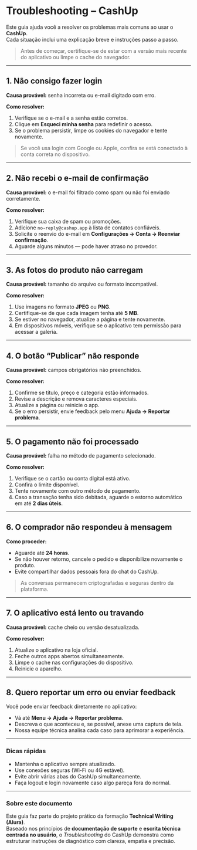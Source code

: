 # Troubleshooting – CashUp

Este guia ajuda você a resolver os problemas mais comuns ao usar o **CashUp**.  
Cada situação inclui uma explicação breve e instruções passo a passo.

> Antes de começar, certifique-se de estar com a versão mais recente do aplicativo ou limpe o cache do navegador.

---

## 1. Não consigo fazer login

**Causa provável:** senha incorreta ou e-mail digitado com erro.

**Como resolver:**
1. Verifique se o e-mail e a senha estão corretos.  
2. Clique em **Esqueci minha senha** para redefinir o acesso.  
3. Se o problema persistir, limpe os cookies do navegador e tente novamente.

> Se você usa login com Google ou Apple, confira se está conectado à conta correta no dispositivo.

---

## 2. Não recebi o e-mail de confirmação

**Causa provável:** o e-mail foi filtrado como spam ou não foi enviado corretamente.

**Como resolver:**
1. Verifique sua caixa de spam ou promoções.  
2. Adicione `no-reply@cashup.app` à lista de contatos confiáveis.  
3. Solicite o reenvio do e-mail em **Configurações → Conta → Reenviar confirmação**.  
4. Aguarde alguns minutos — pode haver atraso no provedor.

---

## 3. As fotos do produto não carregam

**Causa provável:** tamanho do arquivo ou formato incompatível.

**Como resolver:**
1. Use imagens no formato **JPEG** ou **PNG**.  
2. Certifique-se de que cada imagem tenha até **5 MB**.  
3. Se estiver no navegador, atualize a página e tente novamente.  
4. Em dispositivos móveis, verifique se o aplicativo tem permissão para acessar a galeria.

---

## 4. O botão “Publicar” não responde

**Causa provável:** campos obrigatórios não preenchidos.

**Como resolver:**
1. Confirme se título, preço e categoria estão informados.  
2. Revise a descrição e remova caracteres especiais.  
3. Atualize a página ou reinicie o app.  
4. Se o erro persistir, envie feedback pelo menu **Ajuda → Reportar problema**.

---

## 5. O pagamento não foi processado

**Causa provável:** falha no método de pagamento selecionado.

**Como resolver:**
1. Verifique se o cartão ou conta digital está ativo.  
2. Confira o limite disponível.  
3. Tente novamente com outro método de pagamento.  
4. Caso a transação tenha sido debitada, aguarde o estorno automático em até **2 dias úteis**.

---

## 6. O comprador não respondeu à mensagem

**Como proceder:**
- Aguarde até **24 horas**.  
- Se não houver retorno, cancele o pedido e disponibilize novamente o produto.  
- Evite compartilhar dados pessoais fora do chat do CashUp.  

> As conversas permanecem criptografadas e seguras dentro da plataforma.

---

## 7. O aplicativo está lento ou travando

**Causa provável:** cache cheio ou versão desatualizada.

**Como resolver:**
1. Atualize o aplicativo na loja oficial.  
2. Feche outros apps abertos simultaneamente.  
3. Limpe o cache nas configurações do dispositivo.  
4. Reinicie o aparelho.

---

## 8. Quero reportar um erro ou enviar feedback

Você pode enviar feedback diretamente no aplicativo:
- Vá até **Menu → Ajuda → Reportar problema**.  
- Descreva o que aconteceu e, se possível, anexe uma captura de tela.  
- Nossa equipe técnica analisa cada caso para aprimorar a experiência.

---

### Dicas rápidas

- Mantenha o aplicativo sempre atualizado.  
- Use conexões seguras (Wi-Fi ou 4G estável).  
- Evite abrir várias abas do CashUp simultaneamente.  
- Faça logout e login novamente caso algo pareça fora do normal.

---

### Sobre este documento

Este guia faz parte do projeto prático da formação **Technical Writing (Alura)**.  
Baseado nos princípios de **documentação de suporte** e **escrita técnica centrada no usuário**, o *Troubleshooting* do CashUp demonstra como estruturar instruções de diagnóstico com clareza, empatia e precisão.
